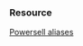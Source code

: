 ### Resource
[Powersell aliases](https://stackoverflow.com/questions/24914589/how-to-create-permanent-powershell-aliases)
